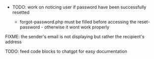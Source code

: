 - TODO: work on noticing user if password have been successfully resetted

  - forgot-password.php must be filled before accessing the reset-password - otherwise it wont work properly

FIXME: the sender's email is not displaying but rather the recipient's address

TODO: feed code blocks to chatgpt for easy documentation
